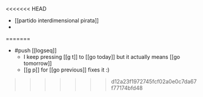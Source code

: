 <<<<<<< HEAD
- [[partido interdimensional pirata]]
-
=======
- #push [[logseq]]
	- I keep pressing [[g t]] to [[go today]] but it actually means [[go tomorrow]]
	- [[g p]] for [[go previous]] fixes it :)
>>>>>>> d12a23f1972745fcf02a0e0c7da67f77174bfd48
